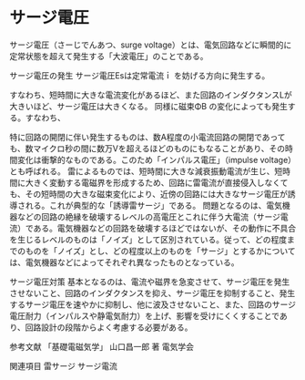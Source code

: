 # サージ電圧

サージ電圧（さーじでんあつ、surge voltage）とは、電気回路などに瞬間的に定常状態を超えて発生する「大波電圧」のことである。

サージ電圧の発生
サージ電圧Esは定常電流ｉ を妨げる方向に発生する。

すなわち、短時間に大きな電流変化があるほど、また回路のインダクタンスLが大きいほど、サージ電圧は大きくなる。
同様に磁束ΦB の変化によっても発生する。すなわち、

特に回路の開閉に伴い発生するものは、数A程度の小電流回路の開閉であっても、数マイクロ秒の間に数万Vを超えるほどのものにもなることがあり、その時間変化は衝撃的なものである。このため「インパルス電圧」（impulse voltage）とも呼ばれる。
雷によるものでは、短時間に大きな減衰振動電流が生じ、短時間に大きく変動する電磁界を形成するため、回路に雷電流が直接侵入しなくても、その短時間の大きな磁束変化により、近傍の回路には大きなサージ電圧が誘導される。これが典型的な「誘導雷サージ」である。
問題となるのは、電気機器などの回路の絶縁を破壊するレベルの高電圧とこれに伴う大電流（サージ電流）である。電気機器などの回路を破壊するほどではないが、その動作に不具合を生じるレベルのものは「ノイズ」として区別されている。従って、どの程度までのものを「ノイズ」とし、どの程度以上のものを「サージ」とするかについては、電気機器などによってそれぞれ異なったものとなっている。

サージ電圧対策
基本となるのは、電流や磁界を急変させて、サージ電圧を発生させないこと、回路のインダクタンスを抑え、サージ電圧を抑制すること、発生するサージ電圧を速やかに抑制し、他に波及させないこと、また、回路のサージ電圧耐力（インパルスや静電気耐力）を上げ、影響を受けにくくすることであり、回路設計の段階からよく考慮する必要がある。

参考文献
「基礎電磁気学」 山口昌一郎 著 電気学会

関連項目
雷サージ
サージ電流